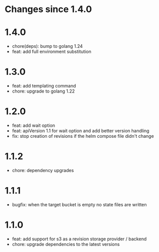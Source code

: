 # Changes since 1.4.0
# 1.4.0
- chore(deps): bump to golang 1.24
- feat: add full environment substitution

# 1.3.0
- feat: add templating command
- chore: upgrade to golang 1.22

# 1.2.0
- feat: add wait option
- feat: apiVersion 1.1 for wait option and add better version handling
- fix: stop creation of revisions if the helm compose file didn't change

# 1.1.2
- chore: dependency upgrades

# 1.1.1
- bugfix: when the target bucket is empty no state files are written

# 1.1.0
- feat: add support for s3 as a revision storage provider / backend
- chore: upgrade dependencies to the latest versions
